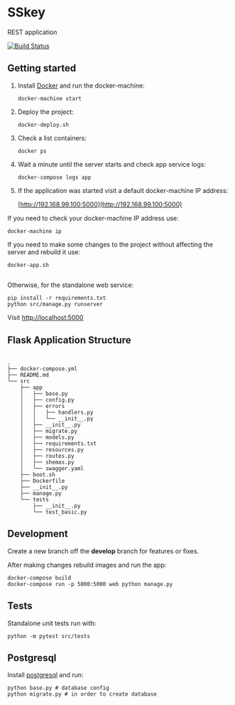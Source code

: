 # SSkey
REST application 

[![Build Status](https://travis-ci.org/LialinMaxim/SSkey.svg?branch=Development)](https://travis-ci.org/LialinMaxim/SSkey)

## Getting started

1. Install [Docker](https://docs.docker.com/engine/installation/) and run the docker-machine:

    ```shell
    docker-machine start
    ```

2. Deploy the project:

    ```shell
    docker-deploy.sh
    ```

3. Check a list containers:

    ```shell
    docker ps
    ```

4. Wait a minute until the server starts and check app service logs:

    ```shell
    docker-compose logs app
    ```

5. If the application was started visit a default docker-machine IP address:

    [http://192.168.99.100:5000](http://192.168.99.100:5000)

If you need to check your docker-machine IP address use:

```shell
docker-machine ip
```

If you need to make some changes to the project without affecting the server and rebuild it use:

```shell
docker-app.sh
```

##

Otherwise, for the standalone web service:

```shell
pip install -r requirements.txt
python src/manage.py runserver
```

Visit [http://localhost:5000](http://localhost:5000)

## Flask Application Structure 

```

.
├── docker-compose.yml
├── README.md
└── src
    ├── app
    │   ├── base.py
    │   ├── config.py
    │   ├── errors
    │   │   ├── handlers.py
    │   │   └── __init__.py
    │   ├── __init__.py
    │   ├── migrate.py
    │   ├── models.py
    │   ├── requirements.txt
    │   ├── resources.py
    │   ├── routes.py
    │   ├── shemas.py
    │   └── swagger.yaml
    ├── boot.sh
    ├── Dockerfile
    ├── __init__.py
    ├── manage.py
    └── tests
        ├── __init__.py
        └── test_basic.py

```

## Development

Create a new branch off the **develop** branch for features or fixes.

After making changes rebuild images and run the app:

```shell
docker-compose build
docker-compose run -p 5000:5000 web python manage.py
```

## Tests

Standalone unit tests run with:

```shell
python -m pytest src/tests
```

## Postgresql

Install [postgresql](https://www.postgresql.org/download/) and run:
```shell
python base.py # database config
python migrate.py # in order to create database
```
